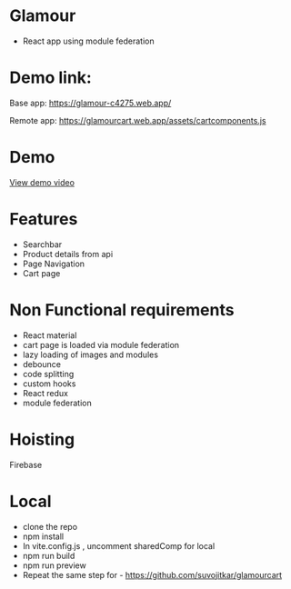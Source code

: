 # Glamour
- React app using module federation

# Demo link:
Base app: https://glamour-c4275.web.app/

Remote app: https://glamourcart.web.app/assets/cartcomponents.js

# Demo
[View demo video](https://drive.google.com/uc?export=download&id=1MslHQYTLgTYvcmNE9DdVQIuPeCecaeFf)

# Features
- Searchbar
- Product details from api
- Page Navigation
- Cart page

# Non Functional requirements
- React material
- cart page is loaded via module federation
- lazy loading of images and modules
- debounce
- code splitting
- custom hooks
- React redux
- module federation

# Hoisting
Firebase

# Local 
- clone the repo
- npm install
- In vite.config.js , uncomment sharedComp for local
- npm run build
- npm run preview
- Repeat the same step for - https://github.com/suvojitkar/glamourcart  